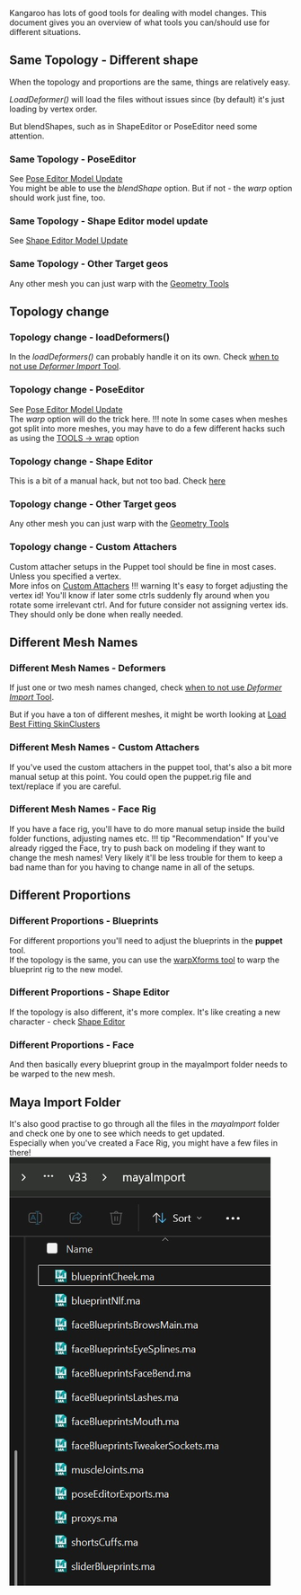 Kangaroo has lots of good tools for dealing with model changes. This document gives you an overview of what tools you
can/should use for different situations. 


## Same Topology - Different shape
When the topology and proportions are the same, things are relatively easy.

*LoadDeformer()* will load the files without issues since (by default) it's just loading by vertex order.

But blendShapes, such as in ShapeEditor or PoseEditor need some attention.
### Same Topology - PoseEditor
See [Pose Editor Model Update](body/poseEditor2.md#model-change)  
You might be able to use the *blendShape* option. But if not - the *warp* option should work just fine, too.
### Same Topology - Shape Editor model update
See [Shape Editor Model Update](face/shapeEditor1.md#meshesmodelchange)
### Same Topology - Other Target geos 
Any other mesh you can just warp with the [Geometry Tools](tools/toolsGeometry.md#warp-poses)


## Topology change
### Topology change - loadDeformers()
In the *loadDeformers()* can probably handle it on its own. Check [when to not use *Deformer Import* Tool](tools/toolsDeformerImport.md#when-to-not-use-it).


### Topology change - PoseEditor
See [Pose Editor Model Update](body/poseEditor2.md#model-change)  
The *warp* option will do the trick here. 
!!! note
    In some cases when meshes got split into more meshes, you may have to do a few different hacks such as using the
    [TOOLS -> wrap](body/poseEditor2.md#warp) option 

### Topology change - Shape Editor
This is a bit of a manual hack, but not too bad. Check [here](face/shapeEditor1.md#different-topology)  

### Topology change - Other Target geos 
Any other mesh you can just warp with the [Geometry Tools](tools/toolsGeometry.md#warp-poses)

### Topology change - Custom Attachers 
Custom attacher setups in the Puppet tool should be fine in most cases. Unless you specified a vertex.  
More infos on [Custom Attachers](puppet/puppetGeneral.md#attachers)
!!! warning
    It's easy to forget adjusting the vertex id! You'll know if later some ctrls suddenly fly around when you rotate some irrelevant ctrl.
    And for future consider not assigning vertex ids. They should only be done when really needed.



## Different Mesh Names
### Different Mesh Names - Deformers
If just one or two mesh names changed, check [when to not use *Deformer Import* Tool](tools/toolsDeformerImport.md#when-to-not-use-it).

But if you have a ton of different meshes, it might be worth looking at [Load Best Fitting SkinClusters](tools/toolsDeformerImport.md#load-best-fitting-skinclusters)

### Different Mesh Names - Custom Attachers
If you've used the custom attachers in the puppet tool, that's also a bit more manual setup at this point. 
You could open the puppet.rig file and text/replace if you are careful.

### Different Mesh Names - Face Rig
If you have a face rig, you'll have to do more manual setup inside the build folder functions, adjusting names etc.
!!! tip "Recommendation"
    If you've already rigged the Face, try to push back on modeling if they want to change the mesh names! Very likely it'll be less trouble
    for them to keep a bad name than for you having to change name in all of the setups.
 




## Different Proportions
### Different Proportions - Blueprints
For different proportions you'll need to adjust the blueprints in the **puppet** tool.  
If the topology is the same, you can use the [warpXforms tool](tools/toolsGeometry.md#warp-xforms) to 
warp the blueprint rig to the new model.

### Different Proportions - Shape Editor
If the topology is also different, it's more complex. It's like creating a new character - check [Shape Editor](face/shapeEditor2.md#transfer-to-new-character)

### Different Proportions - Face
And then basically every blueprint group in the mayaImport folder needs to be warped to the new mesh.


## Maya Import Folder
It's also good practise to go through all the files in the *mayaImport* folder and check one by one to see which needs to get updated.  
Especially when you've created a Face Rig, you might have a few files in there!  
![Alt text](images/modelChange_mayaImport.jpg)


